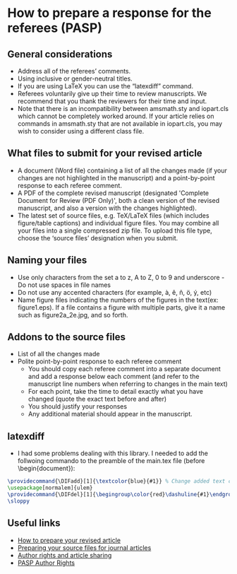 # How to prepare a response for the referees (PASP)

## General considerations
- Address all of the referees’ comments.
- Using inclusive or gender-neutral titles.
- If you are using LaTeX you can use the “latexdiff” command.
- Referees voluntarily give up their time to review manuscripts. We recommend that you thank the reviewers for their time and input.
- Note that there is an incompatibility between amsmath.sty and iopart.cls which cannot be completely worked around. If your article relies on commands in amsmath.sty that are not available in iopart.cls, you may wish to consider using a different class file.


## What files to submit for your revised article
- A document (Word file) containing a list of all the changes made (if your changes are not highlighted in the manuscript) and a point-by-point response to each referee comment.
- A PDF of the complete revised manuscript (designated 'Complete Document for Review (PDF Only)', both a clean version of the revised manuscript, and also a version with the changes highlighted). 
- The latest set of source files, e.g. TeX/LaTeX files (which includes figure/table captions) and individual figure files. You may combine all your files into a single compressed zip file. To upload this file type, choose the ‘source files’ designation when you submit. 


## Naming your files
- Use only characters from the set a to z, A to Z, 0 to 9 and underscore - Do not use spaces in file names
- Do not use any accented characters (for example, à, ê, ñ, ö, ý, etc)
- Name figure files indicating the numbers of the figures in the text(ex: figure1.eps). If a file contains a figure with multiple parts, give it a name such as figure2a_2e.jpg, and so forth.

## Addons to the source files
-  List of all the changes made 
-  Polite point-by-point response to each referee comment 
    -   You should copy each referee comment into a separate document and add a response below each comment (and refer to the manuscript line numbers when referring to changes in the main text)
    - For each point, take the time to detail exactly what you have changed (quote the exact text before and after)
    - You should justify your responses
    - Any additional material should appear in the manuscript.

## latexdiff
- I had some problems dealing with this library. I needed to add the follwoing commando to the preamble of the main.tex file (before \begin{document}):


```latex
\providecommand{\DIFadd}[1]{\textcolor{blue}{#1}} % Change added text color to blue
\usepackage[normalem]{ulem}
\providecommand{\DIFdel}[1]{\begingroup\color{red}\dashuline{#1}\endgroup}
\sloppy
```

## Useful links
- [How to prepare your revised article](https://publishingsupport.iopscience.iop.org/questions/how-to-prepare-your-revised-article/)
- [Preparing your source files for journal articles](https://publishingsupport.iopscience.iop.org/questions/preparing-your-source-files-for-journal-articles/)
- [Author rights and article sharing](https://publishingsupport.iopscience.iop.org/author-rights-policies/)
- [PASP Author Rights](https://iopscience.iop.org/journal/1538-3873/page/PASP_author_rights)